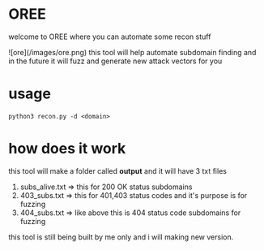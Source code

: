 # OREE

<p>welcome to OREE where you can automate some recon stuff</p>
![ore](/images/ore.png)
this tool will help automate subdomain finding and in the future it will fuzz and generate new attack vectors for you

# usage

```
python3 recon.py -d <domain>
```

# how does it work

this tool will make a folder called <b>output</b> and it will have 3 txt files

1. subs_alive.txt => this for 200 OK status subdomains
2. 403_subs.txt => this for 401,403 status codes and it's purpose is for fuzzing
3. 404_subs.txt => like above this is 404 status code subdomains for fuzzing

this tool is still being built by me only and i will making new version.
